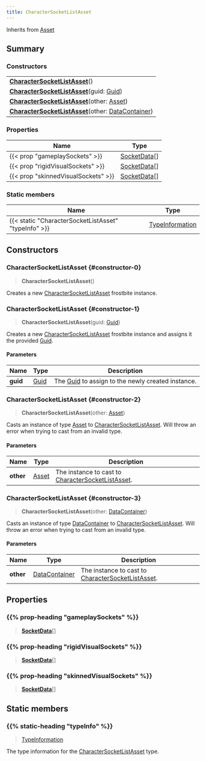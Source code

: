 ```yaml
---
title: CharacterSocketListAsset
---
```


Inherits from 
[Asset](/vext/ref/fb/asset)

## Summary
### Constructors
| |
| ----------- |
| **[CharacterSocketListAsset](#constructor-0)**() |
| **[CharacterSocketListAsset](#constructor-1)**(guid: [Guid](/vext/ref/shared/class/guid)) |
| **[CharacterSocketListAsset](#constructor-2)**(other: [Asset](/vext/ref/fb/asset)) |
| **[CharacterSocketListAsset](#constructor-3)**(other: [DataContainer](/vext/ref/shared/class/datacontainer)) |

### Properties
| Name | Type |
| ---- | ---- |
| {{< prop "gameplaySockets" >}} | [SocketData](/vext/ref/fb/socketdata)[] |
| {{< prop "rigidVisualSockets" >}} | [SocketData](/vext/ref/fb/socketdata)[] |
| {{< prop "skinnedVisualSockets" >}} | [SocketData](/vext/ref/fb/socketdata)[] |

### Static members
| Name | Type |
| ---- | ---- |
| {{< static "CharacterSocketListAsset" "typeInfo" >}} | [TypeInformation](/vext/ref/shared/class/typeinformation) |

## Constructors
### CharacterSocketListAsset {#constructor-0}
> **CharacterSocketListAsset**()

Creates a new [CharacterSocketListAsset](/vext/ref/fb/charactersocketlistasset) frostbite instance.

### CharacterSocketListAsset {#constructor-1}
> **CharacterSocketListAsset**(guid: [Guid](/vext/ref/shared/class/guid))

Creates a new [CharacterSocketListAsset](/vext/ref/fb/charactersocketlistasset) frostbite instance and assigns it the provided [Guid](/vext/ref/shared/class/guid).

#### Parameters
| Name | Type | Description |
| ---- | ---- | ----------- |
| **guid** | [Guid](/vext/ref/shared/class/guid) | The [Guid](/vext/ref/shared/class/guid) to assign to the newly created instance. |

### CharacterSocketListAsset {#constructor-2}
> **CharacterSocketListAsset**(other: [Asset](/vext/ref/fb/asset))

Casts an instance of type [Asset](/vext/ref/fb/asset) to [CharacterSocketListAsset](/vext/ref/fb/charactersocketlistasset). Will throw an error when trying to cast from an invalid type.

#### Parameters
| Name | Type | Description |
| ---- | ---- | ----------- |
| **other** | [Asset](/vext/ref/fb/asset) | The instance to cast to [CharacterSocketListAsset](/vext/ref/fb/charactersocketlistasset). |

### CharacterSocketListAsset {#constructor-3}
> **CharacterSocketListAsset**(other: [DataContainer](/vext/ref/shared/class/datacontainer))

Casts an instance of type [DataContainer](/vext/ref/shared/class/datacontainer) to [CharacterSocketListAsset](/vext/ref/fb/charactersocketlistasset). Will throw an error when trying to cast from an invalid type.

#### Parameters
| Name | Type | Description |
| ---- | ---- | ----------- |
| **other** | [DataContainer](/vext/ref/shared/class/datacontainer) | The instance to cast to [CharacterSocketListAsset](/vext/ref/fb/charactersocketlistasset). |

## Properties
### {{% prop-heading "gameplaySockets" %}}
> **[SocketData](/vext/ref/fb/socketdata)**[]

### {{% prop-heading "rigidVisualSockets" %}}
> **[SocketData](/vext/ref/fb/socketdata)**[]

### {{% prop-heading "skinnedVisualSockets" %}}
> **[SocketData](/vext/ref/fb/socketdata)**[]

## Static members
### {{% static-heading "typeInfo" %}}
> [TypeInformation](/vext/ref/shared/class/typeinformation)

The type information for the [CharacterSocketListAsset](/vext/ref/fb/charactersocketlistasset) type.

